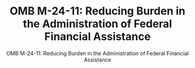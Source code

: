 ---
layout: resources-landing
title: "OMB M-24-11: Reducing Burden in the Administration of Federal Financial Assistance"
subtitle: "OMB M-24-11: Reducing Burden in the Administration of Federal Financial Assistance"
external_link: https://www.whitehouse.gov/wp-content/uploads/2024/04/M-24-11-Revisions-to-2-CFR.pdf
filters: uniform-guidance-2-cfr-200
fiscal_year: 
---